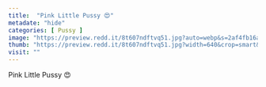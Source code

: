 ```yaml
---
title:  "Pink Little Pussy 😍"
metadate: "hide"
categories: [ Pussy ]
image: "https://preview.redd.it/8t607ndftvq51.jpg?auto=webp&s=2af4fb16a8d5a4b9816cff4e6c8ba353e16bee8b"
thumb: "https://preview.redd.it/8t607ndftvq51.jpg?width=640&crop=smart&auto=webp&s=374de7460f39c25e87c6b65dbac98c814311132f"
visit: ""
---
```

Pink Little Pussy 😍
